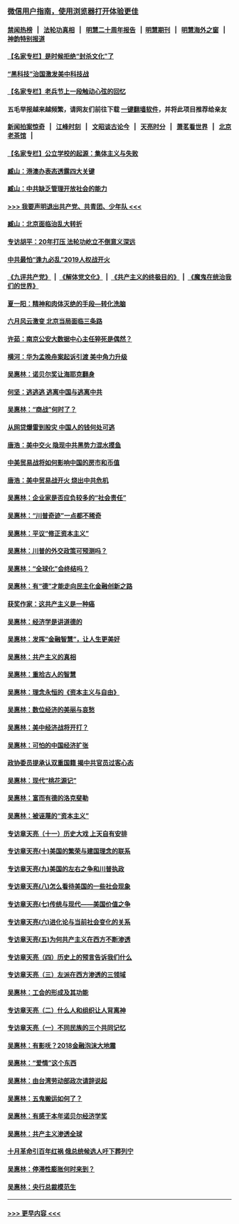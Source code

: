 ### [微信用户指南，使用浏览器打开体验更佳](https://github.com/gfw-breaker/banned-news1/blob/master/indexes/wechat-guide.md?t=0)
#### [禁闻热榜](热点新闻.md?t=0)  &nbsp;&nbsp;|&nbsp;&nbsp; [法轮功真相](https://github.com/gfw-breaker/truth/blob/master/README.md?t=0) &nbsp;&nbsp;|&nbsp;&nbsp; [明慧二十周年报告](https://github.com/gfw-breaker/mh-reports/blob/master/README.md?t=0) &nbsp;&nbsp;|&nbsp;&nbsp;[明慧期刊](https://github.com/gfw-breaker/mh-qikan) &nbsp;&nbsp;|&nbsp;&nbsp; [明慧海外之窗](https://github.com/gfw-breaker/mh-news/blob/master/README.md?t=0) &nbsp;&nbsp;|&nbsp;&nbsp; [神韵特别报道](https://github.com/gfw-breaker/mh-news/blob/master/shenyun.md?t=0)
#### [【名家专栏】是时候拒绝“封杀文化”了](../pages/nsc423/n11814093.md?t=02091944) 
#### [“黑科技”治国激发美中科技战](../pages/nsc423/n11638056.md?t=02091944) 
#### [【名家专栏】老兵节上一段触动心弦的回忆](../pages/nsc423/n11646016.md?t=02091944) 
#### 五毛举报越来越频繁，请网友们前往下载 [一键翻墙软件](https://github.com/gfw-breaker/ssr-accounts)，并将此项目推荐给亲友
#### [新闻拍案惊奇](https://github.com/gfw-breaker/banned-news1/blob/master/pages/link4.md) &nbsp;&nbsp;|&nbsp;&nbsp; [江峰时刻](https://github.com/gfw-breaker/banned-news1/blob/master/pages/link4.md) &nbsp;&nbsp;|&nbsp;&nbsp; [文昭谈古论今](https://github.com/gfw-breaker/banned-news1/blob/master/pages/link4.md) &nbsp;&nbsp;|&nbsp;&nbsp; [天亮时分](https://github.com/gfw-breaker/banned-news1/blob/master/pages/link4.md) &nbsp;&nbsp;|&nbsp;&nbsp; [萧茗看世界](https://github.com/gfw-breaker/banned-news1/blob/master/pages/link4.md) &nbsp;&nbsp;|&nbsp;&nbsp; [北京老茶馆](https://github.com/gfw-breaker/banned-news1/blob/master/pages/link4.md) &nbsp;&nbsp;|&nbsp;&nbsp; 
#### [【名家专栏】公立学校的起源：集体主义与失败](../pages/nsc423/n11601833.md?t=02091944) 
#### [臧山：港澳办表态透露四大关键](../pages/nsc423/n11421628.md?t=02091944) 
#### [臧山：中共缺乏管理开放社会的能力](../pages/nsc423/n11407457.md?t=02091944) 
#### [>>> 我要声明退出共产党、共青团、少年队 <<<](https://github.com/begood0513/goodnews/blob/master/quit/letter.md) 
#### [臧山：北京面临治乱大转折](../pages/nsc423/n11406895.md?t=02091944) 
#### [专访胡平：20年打压 法轮功屹立不倒意义深远](../pages/nsc423/n11398800.md?t=02091944) 
#### [中共最怕“逢九必乱”2019人权战开火](../pages/nsc423/n11385248.md?t=02091944) 
#### [《九评共产党》](https://github.com/begood0513/9ping.md/blob/master/README.md) &nbsp;|&nbsp; [《解体党文化》](../../../../jtdwh.md/blob/master/README.md)  &nbsp;|&nbsp; [《共产主义的终极目的》](../../../../gczydzjmd.md/blob/master/README.md) &nbsp;|&nbsp; [《魔鬼在统治我们的世界》](../../../../mgztzwmdsj.md/blob/master/README.md) 
#### [夏一阳：精神和肉体灭绝的手段—转化洗脑](../pages/nsc423/n11368250.md?t=02091944) 
#### [六月风云激变 北京当局面临三条路](../pages/nsc423/n11313668.md?t=02091944) 
#### [许茹：南京公安大数据中心主任猝死是偶然？](../pages/nsc423/n11064744.md?t=02091944) 
#### [横河：华为孟晚舟案起诉引渡 美中角力升级](../pages/nsc423/n11027230.md?t=02091944) 
#### [吴惠林：诺贝尔奖让海耶克翻身](../pages/nsc423/n10890049.md?t=02091944) 
#### [何坚：逃逃逃 逃离中国与逃离中共](../pages/nsc423/n10592891.md?t=02091944) 
#### [吴惠林：“商战”何时了？](../pages/nsc423/n10573558.md?t=02091944) 
#### [从网贷爆雷到股灾 中国人的钱何处可逃](../pages/nsc423/n10572800.md?t=02091944) 
#### [唐浩：美中交火 隐现中共黑势力混水摸鱼](../pages/nsc423/n10544040.md?t=02091944) 
#### [中美贸易战将如何影响中国的房市和币值](../pages/nsc423/n10543697.md?t=02091944) 
#### [唐浩：美中贸易战开火 烧出中共危机](../pages/nsc423/n10540126.md?t=02091944) 
#### [吴惠林：企业家是否应负较多的“社会责任”](../pages/nsc423/n10535022.md?t=02091944) 
#### [吴惠林：“川普奇迹”一点都不稀奇](../pages/nsc423/n10512808.md?t=02091944) 
#### [吴惠林：平议“修正资本主义”](../pages/nsc423/n10495724.md?t=02091944) 
#### [吴惠林：川普的外交政策可预测吗？](../pages/nsc423/n10462387.md?t=02091944) 
#### [吴惠林：“全球化”会终结吗？](../pages/nsc423/n10452838.md?t=02091944) 
#### [吴惠林：有“德”才能走向民主化金融创新之路](../pages/nsc423/n10432292.md?t=02091944) 
#### [获奖作家：这共产主义是一种癌](../pages/nsc423/n10431541.md?t=02091944) 
#### [吴惠林：经济学是讲道德的](../pages/nsc423/n10398014.md?t=02091944) 
#### [吴惠林：发挥“金融智慧”，让人生更美好](../pages/nsc423/n10375019.md?t=02091944) 
#### [吴惠林：共产主义的真相](../pages/nsc423/n10351394.md?t=02091944) 
#### [吴惠林：重拾古人的智慧](../pages/nsc423/n10337691.md?t=02091944) 
#### [吴惠林：理念永恒的《资本主义与自由》](../pages/nsc423/n10316274.md?t=02091944) 
#### [吴惠林：数位经济的美丽与哀愁](../pages/nsc423/n10292946.md?t=02091944) 
#### [吴惠林：美中经济战将开打？](../pages/nsc423/n10258825.md?t=02091944) 
#### [吴惠林：可怕的中国经济扩张](../pages/nsc423/n10219147.md?t=02091944) 
#### [政协委员提承认双重国籍 揭中共官员过客心态](../pages/nsc423/n10208809.md?t=02091944) 
#### [吴惠林：现代“桃花源记”](../pages/nsc423/n10185234.md?t=02091944) 
#### [吴惠林：富而有德的洛克斐勒](../pages/nsc423/n10142264.md?t=02091944) 
#### [吴惠林：被诬蔑的“资本主义”](../pages/nsc423/n10124816.md?t=02091944) 
#### [专访章天亮（十一）历史大戏 上天自有安排](../pages/nsc423/n10094905.md?t=02091944) 
#### [专访章天亮(十)美国的繁荣与建国理念的联系](../pages/nsc423/n10094899.md?t=02091944) 
#### [专访章天亮(九)美国的左右之争和川普执政](../pages/nsc423/n10094889.md?t=02091944) 
#### [专访章天亮(八)怎么看待美国的一些社会现象](../pages/nsc423/n10094857.md?t=02091944) 
#### [专访章天亮(七)传统与现代——美国价值之争](../pages/nsc423/n10093140.md?t=02091944) 
#### [专访章天亮(六)进化论与当前社会变化的关系](../pages/nsc423/n10092036.md?t=02091944) 
#### [专访章天亮(五)为何共产主义在西方不断渗透](../pages/nsc423/n10083620.md?t=02091944) 
#### [专访章天亮（四）历史上的预言告诉我们什么](../pages/nsc423/n10083606.md?t=02091944) 
#### [专访章天亮（三）左派在西方渗透的三领域](../pages/nsc423/n10081115.md?t=02091944) 
#### [吴惠林：工会的形成及其功能](../pages/nsc423/n10080633.md?t=02091944) 
#### [专访章天亮（二）什么人和组织让人背离神](../pages/nsc423/n10076637.md?t=02091944) 
#### [专访章天亮（一）不同民族的三个共同记忆](../pages/nsc423/n10074188.md?t=02091944) 
#### [吴惠林：有影呒？2018金融泡沫大地震](../pages/nsc423/n10040534.md?t=02091944) 
#### [吴惠林：“爱情”这个东西](../pages/nsc423/n10019423.md?t=02091944) 
#### [吴惠林：由台湾劳动部政次请辞说起](../pages/nsc423/n9979679.md?t=02091944) 
#### [吴惠林：五鬼搬运如何了？](../pages/nsc423/n9925338.md?t=02091944) 
#### [吴惠林：有感于本年诺贝尔经济学奖](../pages/nsc423/n9871883.md?t=02091944) 
#### [吴惠林：共产主义渗透全球](../pages/nsc423/n9812748.md?t=02091944) 
#### [十月革命引百年红祸 俄总统候选人吁下葬列宁](../pages/nsc423/n9810182.md?t=02091944) 
#### [吴惠林：停滞性膨胀何时来到？](../pages/nsc423/n9764136.md?t=02091944) 
#### [吴惠林：央行总裁模范生](../pages/nsc423/n9728134.md?t=02091944) 

----
#### [ >>> 更早内容 <<< ](../indexes/nsc423-earlier.md)
